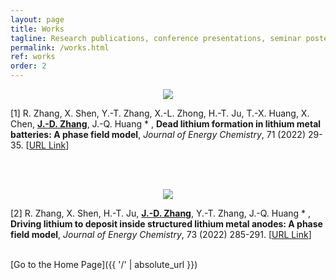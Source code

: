 ```yaml
---
layout: page
title: Works
tagline: Research publications, conference presentations, seminar posters, etc.
permalink: /works.html
ref: works
order: 2
---
```


<div align=center>
<img src="https://cdn.jsdelivr.net/gh/harryjdzhang/webpic@1.0/authorship-1.gif" />
</div>

[1] R. Zhang, X. Shen, Y.-T. Zhang, X.-L. Zhong, H.-T. Ju, T.-X. Huang, X. Chen, **<u>J.-D. Zhang</u>**, J.-Q. Huang * , **Dead lithium formation in lithium metal batteries: A phase field model**, *Journal of Energy Chemistry*, 71 (2022) 29-35. [[URL Link](https://doi.org/10.1016/j.jechem.2021.12.020)]

<br><br />

<div align=center>
<img src="https://cdn.jsdelivr.net/gh/harryjdzhang/webpic@1.0/authorship-2.png" />
</div>

[2] R. Zhang, X. Shen, H.-T. Ju, **<u>J.-D. Zhang</u>**, Y.-T. Zhang, J.-Q. Huang * , **Driving lithium to deposit inside structured lithium metal anodes: A phase field model**, *Journal of Energy Chemistry*, 73 (2022) 285-291. [[URL Link](https://doi.org/10.1016/j.jechem.2022.06.010)]

<br />
[Go to the Home Page]({{ '/' | absolute_url }})

